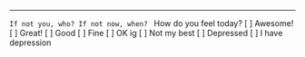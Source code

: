 
--- 
`If not you, who? If not now, when? `
How do you feel today?
[ ] Awesome!
[ ] Great!
[ ] Good
[ ] Fine
[ ] OK ig
[ ] Not my best
[ ] Depressed
[ ] I have depression
